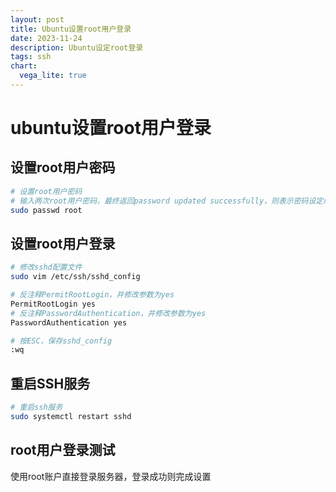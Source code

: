 ```yaml
---
layout: post
title: Ubuntu设置root用户登录
date: 2023-11-24
description: Ubuntu设定root登录
tags: ssh
chart:
  vega_lite: true
---
```


# ubuntu设置root用户登录

## 设置root用户密码

```bash
# 设置root用户密码
# 输入两次root用户密码，最终返回password updated successfully，则表示密码设定成功
sudo passwd root
```

## 设置root用户登录

```bash
# 修改sshd配置文件
sudo vim /etc/ssh/sshd_config

# 反注释PermitRootLogin，并修改参数为yes
PermitRootLogin yes
# 反注释PasswordAuthentication，并修改参数为yes
PasswordAuthentication yes

# 按ESC，保存sshd_config
:wq
```

## 重启SSH服务

```bash
# 重启ssh服务
sudo systemctl restart sshd
```

## root用户登录测试

使用root账户直接登录服务器，登录成功则完成设置
